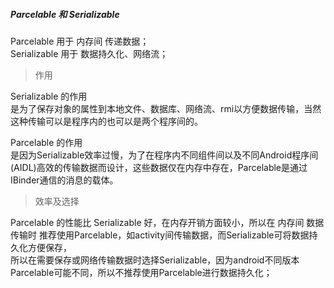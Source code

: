 ##### Parcelable 和 Serializable  
Parcelable 用于 内存间 传递数据；   
Serializable 用于 数据持久化、网络流；    

> 作用  

Serializable 的作用  
是为了保存对象的属性到本地文件、数据库、网络流、rmi以方便数据传输，当然这种传输可以是程序内的也可以是两个程序间的。  

Parcelable 的作用  
是因为Serializable效率过慢，为了在程序内不同组件间以及不同Android程序间(AIDL)高效的传输数据而设计，这些数据仅在内存中存在，Parcelable是通过IBinder通信的消息的载体。  

> 效率及选择  

Parcelable 的性能比 Serializable 好，在内存开销方面较小，所以在 内存间 数据传输时 推荐使用Parcelable，如activity间传输数据，而Serializable可将数据持久化方便保存，  
所以在需要保存或网络传输数据时选择Serializable，因为android不同版本Parcelable可能不同，所以不推荐使用Parcelable进行数据持久化；  


